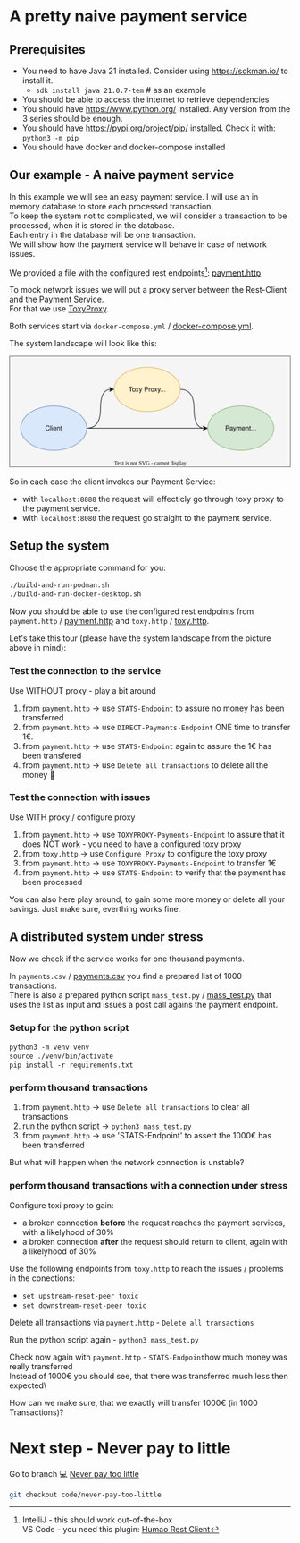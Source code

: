 # A pretty naive payment service

## Prerequisites

* You need to have Java 21 installed. Consider using https://sdkman.io/ to install it.
  * `sdk install java 21.0.7-tem` # as an example
* You should be able to access the internet to retrieve dependencies
* You should have https://www.python.org/ installed. Any version from the 3 series should be enough.
* You should have https://pypi.org/project/pip/ installed. Check it with: `python3 -m pip`
* You should have docker and docker-compose installed

## Our example - A naive payment service

In this example we will see an easy payment service. I will use an in memory database to store each processed transaction.\
To keep the system not to complicated, we will consider a transaction to be processed, when it is stored in the database.\
Each entry in the database will be one transaction.\
We will show how the payment service will behave in case of network issues.

We provided a file with the configured rest endpoints[^1]: [payment.http](https://github.com/in-der-kothe/exactly-once-semantics/blob/code/naive-payment-system/payment.http)

To mock network issues we will put a proxy server between the Rest-Client and the Payment Service.\
For that we use [ToxyProxy](https://github.com/Shopify/toxiproxy).

Both services start via `docker-compose.yml` / [docker-compose.yml](https://github.com/in-der-kothe/exactly-once-semantics/blob/code/naive-payment-system/docker-compose.yml).

The system landscape will look like this:

![image](architecture.svg)

So in each case the client invokes our Payment Service:
 - with `localhost:8888` the request will effecticly go through toxy proxy to the payment service.
 - with `localhost:8080` the request go straight to the payment service.

## Setup the system
Choose the appropriate command for you:
```bash
./build-and-run-podman.sh
./build-and-run-docker-desktop.sh
```

Now you should be able to use the configured rest endpoints from `payment.http` / [payment.http](https://github.com/in-der-kothe/exactly-once-semantics/blob/code/naive-payment-system/payment.http) and `toxy.http` / [toxy.http](https://github.com/in-der-kothe/exactly-once-semantics/blob/code/naive-payment-system/toxy.http).

Let's take this tour (please have the system landscape from the picture above in mind):

### Test the connection to the service
Use WITHOUT proxy - play a bit around
1. from `payment.http` -> use `STATS-Endpoint` to assure no money has been transferred
2. from `payment.http` -> use `DIRECT-Payments-Endpoint` ONE time to transfer 1€.
3. from `payment.http` -> use `STATS-Endpoint` again to assure the 1€ has been transfered
4. from `payment.http` -> use `Delete all transactions` to delete all the money :money_with_wings:

### Test the connection with issues
Use WITH proxy / configure proxy
1. from `payment.http` -> use `TOXYPROXY-Payments-Endpoint` to assure that it does NOT work - you need to have a configured toxy proxy
2. from `toxy.http` -> use `Configure Proxy` to configure the toxy proxy 
3. from `payment.http` -> use `TOXYPROXY-Payments-Endpoint` to transfer 1€
4. from `payment.http` -> use `STATS-Endpoint` to verify that the payment has been processed

You can also here play around, to gain some more money or delete all your savings. Just make sure, everthing works fine.

## A distributed system under stress
Now we check if the service works for one thousand payments.

In `payments.csv` / [payments.csv](https://github.com/in-der-kothe/exactly-once-semantics/blob/code/naive-payment-system/payments.csv) you find a prepared list of 1000 transactions.\
There is also a prepared python script `mass_test.py` / [mass_test.py](https://github.com/in-der-kothe/exactly-once-semantics/blob/code/naive-payment-system/mass_test.py) that uses the list as input and issues a post call agains the payment endpoint.

### Setup for the python script
```
python3 -m venv venv
source ./venv/bin/activate
pip install -r requirements.txt
```

### perform thousand transactions
1. from `payment.http` -> use `Delete all transactions` to clear all transactions
2. run the python script -> `python3 mass_test.py`
3. from `payment.http` -> use 'STATS-Endpoint' to assert the 1000€ has been transferred

But what will happen when the network connection is unstable?

### perform thousand transactions with a connection under stress
Configure toxi proxy to gain:
  - a broken connection **before** the request reaches the payment services, with a likelyhood of 30%
  - a broken connection **after** the request should return to client, again with a likelyhood of 30%

Use the following endpoints from `toxy.http` to reach the issues / problems in the conections:
  - `set upstream-reset-peer toxic`
  - `set downstream-reset-peer toxic`

Delete all transactions via `payment.http` - `Delete all transactions`

Run the python script again - `python3 mass_test.py`
  
Check now again with `payment.http` - `STATS-Endpoint`how much money was really transferred\
Instead of 1000€ you should see, that there was transferred much less then expected\

How can we make sure, that we exactly will transfer 1000€ (in 1000 Transactions)?

# Next step - Never pay to little
Go to branch :computer: [Never pay too little](https://github.com/in-der-kothe/exactly-once-semantics/tree/code/never-pay-too-little)

```bash
git checkout code/never-pay-too-little
```

[^1]: IntelliJ - this should work out-of-the-box\
VS Code - you need this plugin: [Humao Rest Client](https://marketplace.visualstudio.com/items?itemName=humao.rest-client)
